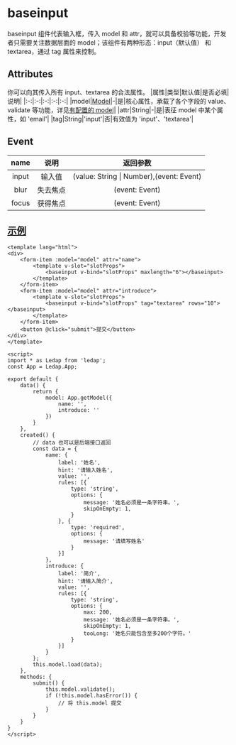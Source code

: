 # baseinput
baseinput 组件代表输入框，传入 model 和 attr，就可以具备校验等功能，开发者只需要关注数据层面的 model；该组件有两种形态：input（默认值） 和 textarea，通过 tag 属性来控制。

## Attributes
你可以向其传入所有 input、textarea 的合法属性。
|属性|类型|默认值|是否必填|说明|
|:-:|:-:|:-:|:-:|:-:|
|model|[Model](/api/model/#获取实例)|-|是|核心属性，承载了各个字段的 value、validate 等功能，详见[有配置的 model](/api/model/#有配置的-value)|
|attr|String|-|是|表征 model 中某个属性，如 'email'|
|tag|String|'input'|否|有效值为 'input'、'textarea'|


## Event
|name|说明|返回参数|
|:-:|:-:|:-:|
|input|输入值|\(value: String \| Number\),\(event: Event\)|
|blur|失去焦点|(event: Event)|
|focus|获得焦点|\(event: Event\)|


## [示例](https://widget.ethercap.com/ledap/default/baseinput)
```vue
<template lang="html">
<div>
    <form-item :model="model" attr="name">
        <template v-slot="slotProps">
            <baseinput v-bind="slotProps" maxlength="6"></baseinput>
        </template>
    </form-item>
    <form-item :model="model" attr="introduce">
        <template v-slot="slotProps">
            <baseinput v-bind="slotProps" tag="textarea" rows="10"></baseinput>
        </template>
    </form-item>
    <button @click="submit">提交</button>
</div>
</template>

<script>
import * as Ledap from 'ledap';
const App = Ledap.App;

export default {
    data() {
        return {
            model: App.getModel({
                name: '',
                introduce: ''
            })
        }
    },
    created() {
        // data 也可以是后端接口返回
        const data = {
            name: {
                label: '姓名',
                hint: '请输入姓名',
                value: '',
                rules: [{
                    type: 'string',
                    options: {
                        message: '姓名必须是一条字符串。',
                        skipOnEmpty: 1,
                    }
                }, {
                    type: 'required',
                    options: {
                        message: '请填写姓名'
                    }
                }]
            },
            introduce: {
                label: '简介',
                hint: '请输入简介',
                value: '',
                rules: [{
                    type: 'string',
                    options: {
                        max: 200,
                        message: '姓名必须是一条字符串。',
                        skipOnEmpty: 1,
                        tooLong: '姓名只能包含至多200个字符。'
                    }
                }]
            }
        };
        this.model.load(data);
    },
    methods: {
        submit() {
            this.model.validate();
            if (!this.model.hasError()) {
                // 将 this.model 提交
            }
        }
    }
}
</script>
```
